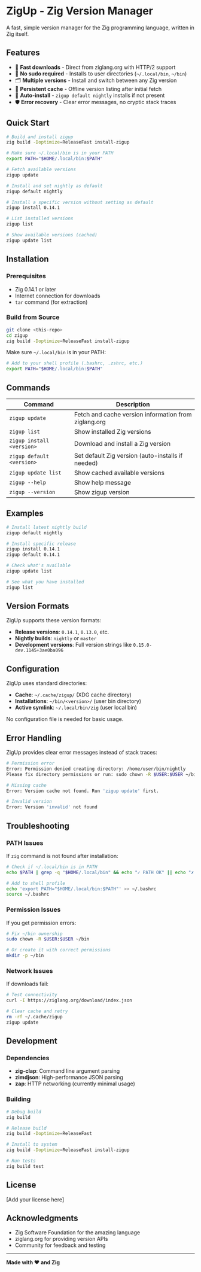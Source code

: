 # ZigUp - Zig Version Manager

A fast, simple version manager for the Zig programming language, written in Zig itself.

## Features

- 🚀 **Fast downloads** - Direct from ziglang.org with HTTP/2 support
- 🔧 **No sudo required** - Installs to user directories (`~/.local/bin`, `~/bin`)
- 🗂️ **Multiple versions** - Install and switch between any Zig version
- 💾 **Persistent cache** - Offline version listing after initial fetch
- 🎯 **Auto-install** - `zigup default nightly` installs if not present
- 🛡️ **Error recovery** - Clear error messages, no cryptic stack traces

## Quick Start

```bash
# Build and install zigup
zig build -Doptimize=ReleaseFast install-zigup

# Make sure ~/.local/bin is in your PATH
export PATH="$HOME/.local/bin:$PATH"

# Fetch available versions
zigup update

# Install and set nightly as default
zigup default nightly

# Install a specific version without setting as default
zigup install 0.14.1

# List installed versions
zigup list

# Show available versions (cached)
zigup update list
```

## Installation

### Prerequisites
- Zig 0.14.1 or later
- Internet connection for downloads
- `tar` command (for extraction)

### Build from Source
```bash
git clone <this-repo>
cd zigup
zig build -Doptimize=ReleaseFast install-zigup
```

Make sure `~/.local/bin` is in your PATH:
```bash
# Add to your shell profile (.bashrc, .zshrc, etc.)
export PATH="$HOME/.local/bin:$PATH"
```

## Commands

| Command | Description |
|---------|-------------|
| `zigup update` | Fetch and cache version information from ziglang.org |
| `zigup list` | Show installed Zig versions |
| `zigup install <version>` | Download and install a Zig version |
| `zigup default <version>` | Set default Zig version (auto-installs if needed) |
| `zigup update list` | Show cached available versions |
| `zigup --help` | Show help message |
| `zigup --version` | Show zigup version |

## Examples

```bash
# Install latest nightly build
zigup default nightly

# Install specific release
zigup install 0.14.1
zigup default 0.14.1

# Check what's available
zigup update list

# See what you have installed
zigup list
```

## Version Formats

ZigUp supports these version formats:

- **Release versions**: `0.14.1`, `0.13.0`, etc.
- **Nightly builds**: `nightly` or `master`
- **Development versions**: Full version strings like `0.15.0-dev.1145+3ae0ba096`

## Configuration

ZigUp uses standard directories:
- **Cache**: `~/.cache/zigup/` (XDG cache directory)
- **Installations**: `~/bin/<version>/` (user bin directory)  
- **Active symlink**: `~/.local/bin/zig` (user local bin)

No configuration file is needed for basic usage.

## Error Handling

ZigUp provides clear error messages instead of stack traces:

```bash
# Permission error
Error: Permission denied creating directory: /home/user/bin/nightly
Please fix directory permissions or run: sudo chown -R $USER:$USER ~/bin

# Missing cache
Error: Version cache not found. Run 'zigup update' first.

# Invalid version
Error: Version 'invalid' not found
```

## Troubleshooting

### PATH Issues
If `zig` command is not found after installation:
```bash
# Check if ~/.local/bin is in PATH
echo $PATH | grep -q "$HOME/.local/bin" && echo "✓ PATH OK" || echo "✗ Add ~/.local/bin to PATH"

# Add to shell profile
echo 'export PATH="$HOME/.local/bin:$PATH"' >> ~/.bashrc
source ~/.bashrc
```

### Permission Issues
If you get permission errors:
```bash
# Fix ~/bin ownership
sudo chown -R $USER:$USER ~/bin

# Or create it with correct permissions
mkdir -p ~/bin
```

### Network Issues
If downloads fail:
```bash
# Test connectivity
curl -I https://ziglang.org/download/index.json

# Clear cache and retry
rm -rf ~/.cache/zigup
zigup update
```

## Development

### Dependencies
- **zig-clap**: Command line argument parsing
- **zimdjson**: High-performance JSON parsing  
- **zap**: HTTP networking (currently minimal usage)

### Building
```bash
# Debug build
zig build

# Release build  
zig build -Doptimize=ReleaseFast

# Install to system
zig build -Doptimize=ReleaseFast install-zigup

# Run tests
zig build test
```

## License

[Add your license here]

## Acknowledgments

- Zig Software Foundation for the amazing language
- ziglang.org for providing version APIs
- Community for feedback and testing

---

**Made with ❤️ and Zig**